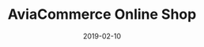 ---
layout: site
title: "AviaCommerce Online Shop"
date: 2019-02-10
categories: [community]
version: 7.2.1
major: 7
minor: 2
patch: 1
slug: aviacommerce-online-shop
link: https://www.aviastore.in/
submitter: ArjunBollam
permalink: /sites/:slug
---